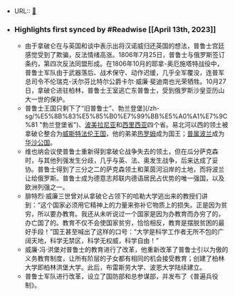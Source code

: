 - URL:: [🔗](https://www.wikiwand.com/zh-sg/%E8%85%93%E7%89%B9%E7%83%88%C2%B7%E5%A8%81%E5%BB%89%E4%B8%89%E4%B8%96)
- ### Highlights first synced by #Readwise [[April 13th, 2023]]
    - 由于拿破仑在与英国和谈中表示出将汉诺威归还英国的想法，普鲁士宫廷感觉受到了欺骗，反法情绪高涨。1806年7月25日，普鲁士与俄罗斯签订条约，第四次反法同盟形成。在1806年10月的耶拿-奥厄施塔特战役中，普鲁士军队由于武器落后、战术保守、动作迟缓，几乎全军覆没，连普军总司令不伦瑞克-沃尔芬比特尔公爵卡尔·威廉·斐迪南也光荣牺牲。10月27日，拿破仑进驻柏林，普鲁士王室逃亡东普鲁士，受到俄罗斯沙皇亚历山大一世的保护。
    - 普鲁士王国只剩下了“旧普鲁士”、勃兰登堡](/zh-sg/%E5%8B%83%E5%85%B0%E7%99%BB%E5%A0%A1%E7%9C%81 "勃兰登堡省")、[波美拉尼亚](/zh-sg/%E6%B3%A2%E7%BE%8E%E6%8B%89%E5%B0%BC%E4%BA%9A%E7%9C%81_(%E6%99%AE%E9%B2%81%E5%A3%AB))和[西里西亚](/zh-sg/%E8%A5%BF%E9%87%8C%E8%A5%BF%E4%BA%9A%E7%9C%81_(%E6%99%AE%E9%B2%81%E5%A3%AB) "西里西亚省 (普鲁士)")四个省。易北河以西的领土被拿破仑整合为[威斯特法伦王国](/zh-sg/%E5%A8%81%E6%96%AF%E4%BC%90%E5%80%AB%E7%8E%8B%E5%9C%8B "威斯特法伦王国")，他的弟弟[热罗姆](/zh-sg/%E7%83%AD%E7%BD%97%E5%A7%86%C2%B7%E6%B3%A2%E6%8B%BF%E5%B7%B4 "热罗姆·波拿巴")成为国王；[普属波兰](/zh-sg/%E6%99%AE%E5%B1%9E%E6%B3%A2%E5%85%B0 "普属波兰")成为[华沙公国](/zh-sg/%E5%8D%8E%E6%B2%99%E5%85%AC%E5%9B%BD)。
    - 维也纳会议使普鲁士重新得到拿破仑战争失去的领土，但在瓜分萨克森时，与其他列强发生分歧，几乎与英、法、奥发生战争，后来达成了妥协。普鲁士得到了三分之二的萨克森领土和莱茵河沿岸的土地，而将波兰让给俄罗斯。普鲁士成为德意志邦联内德语居民占优势的唯一强国，以及欧洲列强之一。
    - 腓特烈·威廉三世曾对从拿破仑占领下的哈勒大学逃出来的教授们讲到：“这个国家必须用它精神上的力量来弥补它物质上的损失。正是因为贫穷，所以要办教育。我还从未听说过一个国家是因为办教育而办穷了的，办亡国了的。教育不仅不会使国家贫穷，恰恰相反，教育是摆脱贫困的最好手段！”国王甚至喊出了这样的口号：“大学是科学工作者无所不包的广阔天地，科学无禁区，科学无权威，科学自由！”
    - 威廉·冯·洪堡对普鲁士的教育进行了改革，他重新改革了普鲁士引以为傲的义务教育制度，让所有阶层的子女都有相同的机会接受教育；创建了柏林大学即柏林洪堡大学。此后，布雷斯劳大学、波恩大学陆续建立。
    - 普鲁士军队进行改革，设立了国防部和总参谋部，并发布了《普遍兵役制》。
